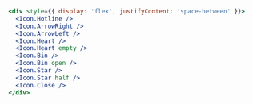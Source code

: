 <style>[data-preview="Icon"] svg {font-size: 1.5em; margin: .5rem}</style>

```jsx
<div style={{ display: 'flex', justifyContent: 'space-between' }}>
  <Icon.Hotline />
  <Icon.ArrowRight />
  <Icon.ArrowLeft />
  <Icon.Heart />
  <Icon.Heart empty />
  <Icon.Bin />
  <Icon.Bin open />
  <Icon.Star />
  <Icon.Star half />
  <Icon.Close />
</div>
```
